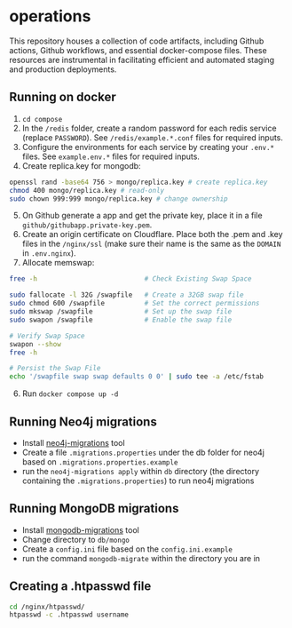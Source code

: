 # operations
This repository houses a collection of code artifacts, including Github actions, Github workflows, and essential docker-compose files. These resources are instrumental in facilitating efficient and automated staging and production deployments.

## Running on docker

1. `cd compose`
2. In the `/redis` folder, create a random password for each redis service (replace `PASSWORD`). See `/redis/example.*.conf` files for required inputs.
3. Configure the environments for each service by creating your `.env.*` files. See `example.env.*` files for required inputs.
4. Create replica.key for mongodb:
```sh
openssl rand -base64 756 > mongo/replica.key # create replica.key
chmod 400 mongo/replica.key # read-only
sudo chown 999:999 mongo/replica.key # change ownership
```
5. On Github generate a app and get the private key, place it in a file `github/githubapp.private-key.pem`.
6. Create an origin certificate on Cloudflare. Place both the .pem and .key files in the `/nginx/ssl` (make sure their name is the same as the `DOMAIN` in `.env.nginx`).
7. Allocate memswap:
```bash
free -h                           # Check Existing Swap Space

sudo fallocate -l 32G /swapfile   # Create a 32GB swap file
sudo chmod 600 /swapfile          # Set the correct permissions
sudo mkswap /swapfile             # Set up the swap file
sudo swapon /swapfile             # Enable the swap file

# Verify Swap Space
swapon --show
free -h

# Persist the Swap File
echo '/swapfile swap swap defaults 0 0' | sudo tee -a /etc/fstab
```
6. Run `docker compose up -d`


<!-- ## Localhost

- Create a `.env` file with `HOST_NAME=docker.localhost`. See [.env.example](/.env.example).
- Generate a basic auth for a user using: `echo $(htpasswd -nB user)`
- Create a `userFile` file and paste the basic auth you generated. See [userFile.example](/userFile.example).
- Install [mkcert](https://github.com/FiloSottile/mkcert).
- If its the first mkcert install, run `mkcert -install`.
- Create the `/certs` folder using `mkdir certs`.
- Generate your origin certificates: `mkcert -cert-file certs/origin-cert.pem -key-file certs/origin-key.pem "docker.localhost" "*.docker.localhost"`
- Start docker: `docker compose up -d`
- Head over to [traefik.docker.localhost](https://traefik.docker.localhost)
- Enter the user and password from the basic auth.
- You should see your traefik dashboard. -->

<!-- ## Server w/ Cloudflare Origin Certificates

- Login to your server
- [Install Docker Engine with Ubuntu](https://docs.docker.com/engine/install/ubuntu/)
- Clone the repository. `git clone https://github.com/TogetherCrew/operations`
- Go into the folder: `cd operations`
- Create a `.env` file with `HOST_NAME=yourdomain.com`. See [.env.example](/.env.example).
- Generate a basic auth for a user using: `echo $(htpasswd -nB user)`. See [userFile.example](/userFile.example).
- Create a `userFile` file and paste the basic auth you generated. You can add multiple.
- Go to Cloudflare -> Your Domain -> SSL/TLS -> Origin Server, and Create Certificates.
- Create the `/certs` folder using `mkdir certs`.
- Create a file named `origin-cert.pem` and paste the Origin Certificate from Cloudflare.
- Create a file named `origin-key.pem` and paste the Origin Key from Cloudflare.
- Configure your DNS. For example:
|Type|Name|Content|Proxy status|TTL|
|-|-|-|-|-|
|A|yourdomain.com|123.456.789|True|Auto|
|CNAME|traefik|@|True|Auto|
- Start docker: `docker compose up -d`
- Head over to traefik.*yourdomain.com*
- Enter the user and password from the basic auth.
- You should see your traefik dashboard. -->

## Running Neo4j migrations

- Install [neo4j-migrations](https://michael-simons.github.io/neo4j-migrations/2.2.2/#cli) tool
- Create a file `.migrations.properties` under the db folder for neo4j based on `.migrations.properties.example`
- run the `neo4j-migrations apply` within `db` directory (the directory containing the `.migrations.properties`) to run neo4j migrations

## Running MongoDB migrations

- Install [mongodb-migrations](https://pypi.org/project/mongodb-migrations/) tool
- Change directory to `db/mongo`
- Create a `config.ini` file based on the `config.ini.example`
- run the command `mongodb-migrate` within the directory you are in

## Creating a .htpasswd file

```bash
cd /nginx/htpasswd/
htpasswd -c .htpasswd username
```

